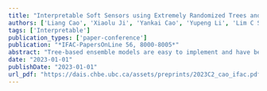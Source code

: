 ```yaml
---
title: "Interpretable Soft Sensors using Extremely Randomized Trees and Shap"
authors: ['Liang Cao', 'Xiaolu Ji', 'Yankai Cao', 'Yupeng Li', 'Lim C Siang', 'Jin Li', 'Vijay Kumar Pediredla', 'R Bhushan Gopaluni']
tags: ['Interpretable']
publication_types: ['paper-conference']
publication: "*IFAC-PapersOnLine 56, 8000-8005*"
abstract: "Tree-based ensemble models are easy to implement and have been widely used in various fields. However, they have limitations in industrial process applications since the majority of tree-based ensemble models are prone to over-fitting. In addition, the internal structure of tree-based ensemble models is very complex and the output of the model is also difficult to explain, which makes its application in industrial soft sensors very challenging. The purpose of this work is to build accurate and interpretable soft sensors for industrial processes. First, to deal with overfitting, a robust tree-based ensemble model and extremely randomized trees are used to build accurate soft sensors. Then, to improve model interpretability, an interpretable machine learning algorithm, namely Shapely additive explanation, is used to infer the global and local contributions of each feature to the predictions. Finally, the effectiveness of the proposed algorithms is validated on real industrial fluid catalytic cracker unit data."
date: "2023-01-01"
publishDate: "2023-01-01"
url_pdf: "https://dais.chbe.ubc.ca/assets/preprints/2023C2_cao_ifac.pdf"
---
```

